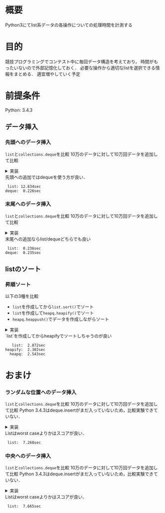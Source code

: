 # 概要
Python3にてlist系データの各操作についての処理時間を計測する

# 目的
競技プログラミングでコンテスト中に毎回データ構造を考えており，
時間がもったいないので外部記憶化しておく．
必要な操作から適切なlistを選択できる情報をまとめる．
適宜増やしていく予定

# 前提条件
Python: 3.4.3

## データ挿入
### 先頭へのデータ挿入
`list`と`collections.deque`を比較
10万のデータに対して10万回データを追加して比較

<details><summary>実装</summary><div>

```python:insert_first.py
import timeit
import random
from collections import deque

loop = 10**5
data_size = 10**5
data_range = (1, 10**9)

# list
cmp_list = [random.randint(*data_range) for _ in range(data_size)]
ret_list = timeit.timeit(
    lambda: cmp_list.insert(0, random.randint(*data_range)),
    number=loop)

# deque
cmp_deque = deque([random.randint(*data_range) for _ in range(data_size)])
ret_deque = timeit.timeit(
    lambda: cmp_deque.appendleft(random.randint(*data_range)),
    number=loop)

print(" list: {:6.3f}sec".format(ret_list))
print("deque: {:6.3f}sec".format(ret_deque))
```

</div></details>
先頭への追加ではdequeを使う方が良い．

```text:result
 list: 12.834sec
deque:  0.226sec
```

### 末尾へのデータ挿入
`list`と`collections.deque`を比較
10万のデータに対して10万回データを追加して比較

<details><summary>実装</summary><div>

```python:insert_last.py
import timeit
import random
from collections import deque

loop = 10**5
data_size = 10**5
data_range = (1, 10**9)

# list
cmp_list = [random.randint(*data_range) for _ in range(data_size)]
ret_list = timeit.timeit(
    lambda: cmp_list.append(random.randint(*data_range)),
    number=loop)

# deque
cmp_deque = deque([random.randint(*data_range) for _ in range(data_size)])
ret_deque = timeit.timeit(
    lambda: cmp_deque.append(random.randint(*data_range)),
    number=loop)

print(" list: {:6.3f}sec".format(ret_list))
print("deque: {:6.3f}sec".format(ret_deque))
```
</div></details>
末尾への追加ならlist/dequeどちらでも良い

```text:result
 list:  0.236sec
deque:  0.235sec
```

## listのソート
### 昇順ソート
以下の3種を比較

- `list`を作成してから`list.sort()`でソート
- `list`を作成して`heapq.heapify()`でソート
- `heapq.heappush()`でデータを作成しながらソート

<details><summary>実装</summary><div>

```python:sort_ascending.py
import timeit
import random

import heapq

loop = 10
data_size = 10**5
data_range = (1, 10**9)

# list
def list_sort():
    cmp_list = [random.randint(*data_range) for _ in range(data_size)]
    cmp_list.sort()
    return cmp_list

ret_list = timeit.timeit(
    lambda: list_sort(),
    number=loop)

# heapify
def heapify_sort():
    cmp_list = heapq.heapify([random.randint(*data_range) for _ in range(data_size)])
    return cmp_list

ret_heapify = timeit.timeit(
    lambda: heapify_sort(),
    number=loop)

# heapq
def heapq_sort():
    cmp_list = []
    for _ in range(data_size):
        heapq.heappush(cmp_list, random.randint(*data_range))
    return cmp_list

ret_heapq = timeit.timeit(
    lambda: heapq_sort(),
    number=loop)


print("   list: {:6.3f}sec".format(ret_list))
print("heapify: {:6.3f}sec".format(ret_heapify))
print("  heapq: {:6.3f}sec".format(ret_heapq))
```
</div></details>
`list`を作成してからheapifyでソートしちゃうのが良い

```text:result
   list:  2.872sec
heapify:  2.302sec
  heapq:  2.543sec
```


# おまけ
### ランダムな位置へのデータ挿入
`list`と`collections.deque`を比較
10万のデータに対して10万回データを追加して比較
Python 3.4.3はdeque.insertがまだ入っていないため，比較実験できていない．
<details><summary>実装</summary><div>

```python:insert_random.py
import timeit
import random
from collections import deque

loop = 10**5
data_size = 10**5
data_range = (1, 10**9)

# list
cmp_list = [random.randint(*data_range) for _ in range(data_size)]
ret_list = timeit.timeit(
    lambda: cmp_list.insert(random.randint(0, len(cmp_list)), random.randint(*data_range)),
    number=loop)

# # deque
# # randint is not available on Python 3.4.3
# cmp_deque = deque([random.randint(*data_range) for _ in range(data_size)])
# ret_deque = timeit.timeit(
#     lambda: cmp_deque.insert(random.randint(0, len(cmp_deque)), random.randint(*data_range)),
#     number=loop)

print(" list: {:6.3f}sec".format(ret_list))
# print("deque: {:6.3f}sec".format(ret_deque))
```
</div></details>
Listはworst caseよりかはスコアが良い．

```text:result
 list:  7.268sec
```

### 中央へのデータ挿入
`list`と`collections.deque`を比較
10万のデータに対して10万回データを追加して比較
Python 3.4.3はdeque.insertがまだ入っていないため，比較実験できていない．
<details><summary>実装</summary><div>

```python:insert_mid.py
import timeit
import random
from collections import deque

loop = 10**5
data_size = 10**5
data_range = (1, 10**9)

# list
cmp_list = [random.randint(*data_range) for _ in range(data_size)]
ret_list = timeit.timeit(
    lambda: cmp_list.insert(len(cmp_list)//2, random.randint(*data_range)),
    number=loop)

# # deque
# # randint is not available on Python 3.4.3
# cmp_deque = deque([random.randint(*data_range) for _ in range(data_size)])
# ret_deque = timeit.timeit(
#     lambda: cmp_deque.insert(random.randint(0, len(cmp_deque)), random.randint(*data_range)),
#     number=loop)

print(" list: {:6.3f}sec".format(ret_list))
# print("deque: {:6.3f}sec".format(ret_deque))
```
</div></details>
Listはworst caseよりかはスコアが良い．

```text:result
 list:  7.665sec
```
